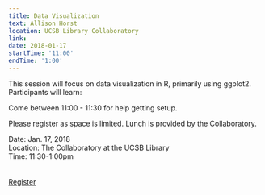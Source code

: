 ```yaml
---
title: Data Visualization
text: Allison Horst
location: UCSB Library Collaboratory
link: 
date: 2018-01-17
startTime: '11:00'
endTime: '1:00'
---
```


This session will focus on data visualization in R, primarily using ggplot2. 
Participants will learn: 

Come between 11:00 - 11:30 for help getting setup. 

Please register as space is limited. Lunch is provided by the Collaboratory.

Date: Jan. 17, 2018  
Location: The Collaboratory at the UCSB Library  
Time: 11:30-1:00pm  
<br><br> <a class="btn-lg btn-success" role="button" href="https://goo.gl/forms/tRQRcZ1hpQV5sR1v2">Register</a>